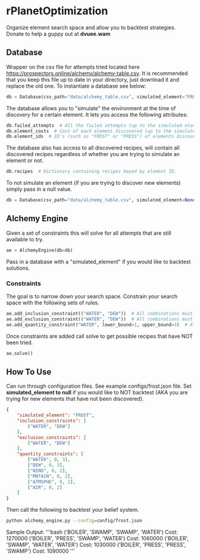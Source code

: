 # rPlanetOptimization

Organize element search space and allow you to backtest strategies. Donate to help a guppy out at **dvuee.wam**

## Database
Wrapper on the csv file for attempts tried located here https://prospectors.online/alchemy/alchemy-table.csv. It is recommended that you keep this file up to date in your directory, just download it and replace the old one. To instantiate a database see below:
```python
db = Database(csv_path="data/alchemy_table.csv", simulated_element="FROST")
```
The database allows you to "simulate" the environment at the time of discovery for a certain element. It lets you access the following attributes:
```python
db.failed_attempts  # All the failed attempts (up to the simulated element).
db.element_costs  # Cost of each element discovered (up to the simulated element).
db.element_ids  # ID's (such as "FROST" or "PRESS") of elements discovered (up to the simulated element).
```
The database also has access to all discovered recipes, will contain all discovered recipes regardless of whether you are trying to simulate an element or not.

```python
db.recipes  # Dictionary containing recipes keyed by element ID.
```
To not simulate an element (if you are trying to discover new elements) simply pass in a null value. 
```python
db = Database(csv_path="data/alchemy_table.csv", simulated_element=None)
```

## Alchemy Engine
Given a set of constraints this will solve for all attempts that are still available to try.
```python
ae = AlchemyEngine(db=db)
```
Pass in a database with a "simulated_element" if you would like to backtest solutions.

### Constraints
The goal is to narrow down your search space. Constrain your search space with the following sets of rules.
```python
ae.add_inclusion_constraint(("WATER", "DEW"))  # All combinations must include a water OR a dew.
ae.add_exclusion_constraint(("WATER", "DEW"))  # All combinations must not include BOTH water AND dew.
ae.add_quantity_constraint("WATER", lower_bound=1, upper_bound=3)  # All combinations can have between 1 and 3 waters.
```
Once constraints are added call solve to get possible recipes that have NOT been tried.
```python
ae.solve()
```

## How To Use
Can run through configuration files. See example configs/frost.json file. Set **simulated_element to null** if you would like to NOT backtest (AKA you are trying for new elements that have not been discovered).

```json
{
    "simulated_element": "FROST",
    "inclusion_constraints": [
        ["WATER", "DEW"]
    ],
    "exclusion_constraints": [
        ["WATER", "DEW"]
    ],
    "quantity_constraints": [
        ["WATER", 0, 3],
        ["DEW", 0, 3],
        ["WIND", 0, 2],
        ["MNTAIN", 0, 2],
        ["ATMSPHE", 0, 2],
        ["AIR", 0, 2]
    ]
}
```
Then call the following to backtest your belief system.
```bash
python alchemy_engine.py --config=config/frost.json
```
Sample Output:
'''bash
('BOILER', 'SWAMP', 'SWAMP', 'WATER') Cost: 1270000
('BOILER', 'PRESS', 'SWAMP', 'WATER') Cost: 1060000
('BOILER', 'SWAMP', 'WATER', 'WATER') Cost: 1030000
('BOILER', 'PRESS', 'PRESS', 'SWAMP') Cost: 1090000
'''

